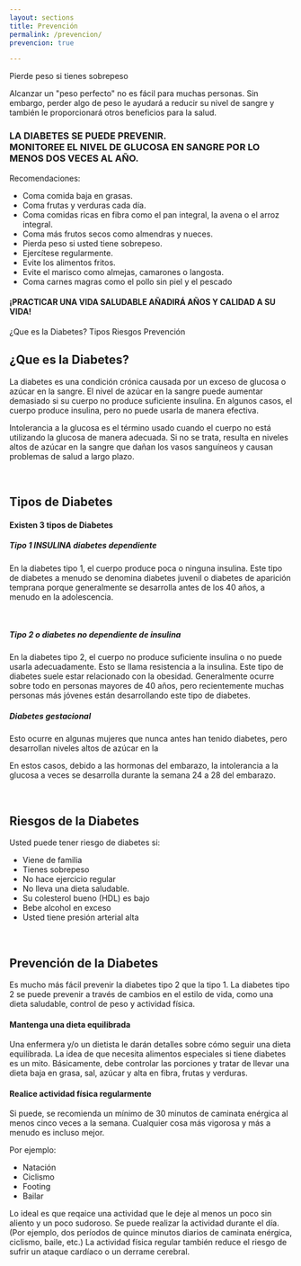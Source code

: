 ```yaml
---
layout: sections
title: Prevención
permalink: /prevencion/
prevencion: true

---
```


Pierde peso si tienes sobrepeso

Alcanzar un "peso perfecto" no es fácil para muchas personas. Sin embargo, perder algo de peso le ayudará a reducir su nivel de sangre y también le proporcionará otros beneficios para la salud.


### LA DIABETES SE PUEDE PREVENIR.<br>MONITOREE EL NIVEL DE GLUCOSA EN SANGRE POR LO MENOS DOS VECES AL AÑO.



Recomendaciones:

- Coma comida baja en grasas.
- Coma frutas y verduras cada día.
- Coma comidas ricas en fibra como el pan integral, la avena o el arroz integral.
- Coma más frutos secos como almendras y nueces.
- Pierda peso si usted tiene sobrepeso.
- Ejercítese regularmente.
- Evite los alimentos fritos.
- Evite el marisco como almejas, camarones o langosta.
- Coma carnes magras como el pollo sin piel y el pescado


<h4 class="section-title">¡PRACTICAR UNA VIDA SALUDABLE AÑADIRÁ AÑOS Y CALIDAD A SU VIDA!</h4>


¿Que es la Diabetes?
Tipos
Riesgos
Prevención


## ¿Que es la Diabetes?

La diabetes es una condición crónica causada por un exceso de glucosa o azúcar en la sangre. El nivel de azúcar en la sangre puede aumentar demasiado si su cuerpo no produce suficiente insulina. En algunos casos, el cuerpo produce insulina, pero no puede usarla de manera efectiva.

Intolerancia a la glucosa es el término usado cuando el cuerpo no está utilizando la glucosa de manera adecuada. Si no se trata, resulta en niveles altos de azúcar en la sangre que dañan los vasos sanguíneos y causan problemas de salud a largo plazo.

<br>

## Tipos de Diabetes

#### Existen 3 tipos de Diabetes

##### Tipo 1 INSULINA diabetes dependiente

En la diabetes tipo 1, el cuerpo produce poca o ninguna insulina. Este tipo de diabetes a menudo se denomina diabetes juvenil o diabetes de aparición temprana porque generalmente se desarrolla antes de los 40 años, a menudo en la adolescencia.

<br>

##### Tipo 2 o diabetes no dependiente de insulina

En la diabetes tipo 2, el cuerpo no produce suficiente insulina o no puede usarla adecuadamente. Esto se llama resistencia a la insulina. Este tipo de diabetes suele estar relacionado con la obesidad. Generalmente ocurre sobre todo en personas mayores de 40 años, pero recientemente muchas personas más jóvenes están desarrollando este tipo de diabetes.


##### Diabetes gestacional

Esto ocurre en algunas mujeres que nunca antes han tenido diabetes, pero desarrollan niveles altos de azúcar en la 

En estos casos, debido a las hormonas del embarazo, la intolerancia a la glucosa a veces se desarrolla durante la semana 24 a 28 del embarazo.

<br>

## Riesgos de la Diabetes

Usted puede tener riesgo de diabetes si:

- Viene de familia
- Tienes sobrepeso
- No hace ejercicio regular
- No lleva una dieta saludable.
- Su colesterol bueno (HDL) es bajo
- Bebe alcohol en exceso
- Usted tiene presión arterial alta

<br>

## Prevención de la Diabetes

Es mucho más fácil prevenir la diabetes tipo 2 que la tipo 1. La diabetes tipo 2 se puede prevenir a través de cambios en el estilo de vida, como una dieta saludable, control de peso y actividad física.

<h4 class="section-title">Mantenga una dieta equilibrada</h4>

Una enfermera y/o un dietista le darán detalles sobre cómo seguir una dieta equilibrada. La idea de que necesita alimentos especiales si tiene diabetes es un mito. Básicamente, debe controlar las porciones y tratar de llevar una dieta baja en grasa, sal, azúcar y alta en fibra, frutas y verduras.

<h4 class="section-title">Realice actividad física regularmente</h4>

Si puede, se recomienda un mínimo de 30 minutos de caminata enérgica al menos cinco veces a la semana. Cualquier cosa más vigorosa y más a menudo es incluso mejor.

Por ejemplo:

- Natación
- Ciclismo
- Footing
- Bailar

Lo ideal es que reqaice una actividad que le deje al menos un poco sin aliento y un poco sudoroso. Se puede realizar la actividad durante el día. (Por ejemplo, dos períodos de quince minutos diarios de caminata enérgica, ciclismo, baile, etc.) La actividad física regular también reduce el riesgo de sufrir un ataque cardíaco o un derrame cerebral.

